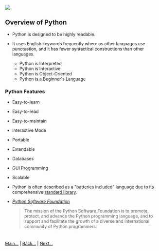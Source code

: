 
![](https://www.python.org/static/img/python-logo.png)

 
## Overview of Python

- Python is designed to be highly readable. 

- It uses English keywords frequently where as other languages use punctuation, and it has fewer syntactical 
  constructions than other languages. 

  - Python is Interpreted
  - Python is Interactive
  - Python is Object-Oriented
  - Python is a Beginner's Language

### Python Features

- Easy-to-learn
- Easy-to-read
- Easy-to-maintain
- Interactive Mode
- Portable
- Extendable
- Databases
- GUI Programming
- Scalable

- Python is often described as a "batteries included" language due to its comprehensive 
  [standard library](https://pypi.org/).

- [*Python Software Foundation*](https://www.python.org/psf/)

  > The mission of the Python Software Foundation is to promote, protect, and advance the 
    Python programming language, and to support and facilitate the growth of a diverse 
    and international community of Python programmers.


#
[Main...](https://github.com/ptoraskar/Python-Learning/blob/master/README.md) | [Back...](/module-1/1_define_python.md) | [Next...](/module-1/3_understand_why_python_is_popular.md)